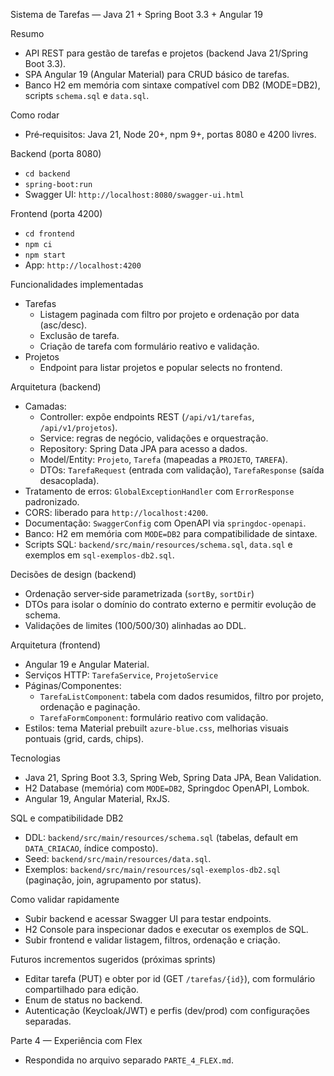 Sistema de Tarefas — Java 21 + Spring Boot 3.3 + Angular 19

Resumo
- API REST para gestão de tarefas e projetos (backend Java 21/Spring Boot 3.3).
- SPA Angular 19 (Angular Material) para CRUD básico de tarefas.
- Banco H2 em memória com sintaxe compatível com DB2 (MODE=DB2), scripts `schema.sql` e `data.sql`.

Como rodar
- Pré‑requisitos: Java 21, Node 20+, npm 9+, portas 8080 e 4200 livres.

Backend (porta 8080)
- `cd backend`
- `spring-boot:run`
- Swagger UI: `http://localhost:8080/swagger-ui.html`

Frontend (porta 4200)
- `cd frontend`
- `npm ci`
- `npm start`
- App: `http://localhost:4200`

Funcionalidades implementadas
- Tarefas
  - Listagem paginada com filtro por projeto e ordenação por data (asc/desc).
  - Exclusão de tarefa.
  - Criação de tarefa com formulário reativo e validação.
- Projetos
  - Endpoint para listar projetos e popular selects no frontend.

Arquitetura (backend)
- Camadas:
  - Controller: expõe endpoints REST (`/api/v1/tarefas`, `/api/v1/projetos`).
  - Service: regras de negócio, validações e orquestração.
  - Repository: Spring Data JPA para acesso a dados.
  - Model/Entity: `Projeto`, `Tarefa` (mapeadas a `PROJETO`, `TAREFA`).
  - DTOs: `TarefaRequest` (entrada com validação), `TarefaResponse` (saída desacoplada).
- Tratamento de erros: `GlobalExceptionHandler` com `ErrorResponse` padronizado.
- CORS: liberado para `http://localhost:4200`.
- Documentação: `SwaggerConfig` com OpenAPI via `springdoc-openapi`.
- Banco: H2 em memória com `MODE=DB2` para compatibilidade de sintaxe.
- Scripts SQL: `backend/src/main/resources/schema.sql`, `data.sql` e exemplos em `sql-exemplos-db2.sql`.

Decisões de design (backend)
- Ordenação server‑side parametrizada (`sortBy`, `sortDir`)
- DTOs para isolar o domínio do contrato externo e permitir evolução de schema.
- Validações de limites (100/500/30) alinhadas ao DDL.

Arquitetura (frontend)
- Angular 19 e Angular Material.
- Serviços HTTP: `TarefaService`, `ProjetoService`
- Páginas/Componentes:
  - `TarefaListComponent`: tabela com dados resumidos, filtro por projeto, ordenação e paginação.
  - `TarefaFormComponent`: formulário reativo com validação.
- Estilos: tema Material prebuilt `azure-blue.css`, melhorias visuais pontuais (grid, cards, chips).

Tecnologias
- Java 21, Spring Boot 3.3, Spring Web, Spring Data JPA, Bean Validation.
- H2 Database (memória) com `MODE=DB2`, Springdoc OpenAPI, Lombok.
- Angular 19, Angular Material, RxJS.

SQL e compatibilidade DB2
- DDL: `backend/src/main/resources/schema.sql` (tabelas, default em `DATA_CRIACAO`, índice composto).
- Seed: `backend/src/main/resources/data.sql`.
- Exemplos: `backend/src/main/resources/sql-exemplos-db2.sql` (paginação, join, agrupamento por status).

Como validar rapidamente
- Subir backend e acessar Swagger UI para testar endpoints.
- H2 Console para inspecionar dados e executar os exemplos de SQL.
- Subir frontend e validar listagem, filtros, ordenação e criação.

Futuros incrementos sugeridos (próximas sprints)
- Editar tarefa (PUT) e obter por id (GET `/tarefas/{id}`), com formulário compartilhado para edição.
- Enum de status no backend.
- Autenticação (Keycloak/JWT) e perfis (dev/prod) com configurações separadas.

Parte 4 — Experiência com Flex
- Respondida no arquivo separado `PARTE_4_FLEX.md`.

